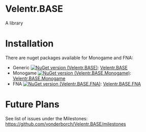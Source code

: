 # Velentr.BASE
A library

# Installation
There are nuget packages available for Monogame and FNA:
- Generic [![NuGet version (Velentr.BASE)](https://img.shields.io/nuget/v/Velentr.BASE.svg?style=flat-square)](https://www.nuget.org/packages/Velentr.BASE/): [Velentr.BASE](https://www.nuget.org/packages/Velentr.BASE/)
- Monogame [![NuGet version (Velentr.BASE.Monogame)](https://img.shields.io/nuget/v/Velentr.BASE.Monogame.svg?style=flat-square)](https://www.nuget.org/packages/Velentr.BASE.Monogame/): [Velentr.BASE.Monogame](https://www.nuget.org/packages/Velentr.BASE.Monogame/)
- FNA [![NuGet version (Velentr.BASE.FNA)](https://img.shields.io/nuget/v/Velentr.BASE.FNA.svg?style=flat-square)](https://www.nuget.org/packages/Velentr.BASE.FNA/): [Velentr.BASE.FNA](https://www.nuget.org/packages/Velentr.BASE.FNA/)

# Future Plans
See list of issues under the Milestones: https://github.com/vonderborch/Velentr.BASE/milestones
